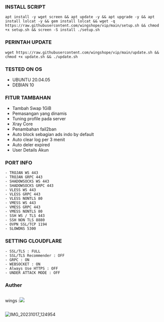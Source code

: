 ### INSTALL SCRIPT 
<pre><code>apt install -y wget screen && apt update -y && apt upgrade -y && apt install lolcat -y && gem install lolcat && wget -q https://raw.githubusercontent.com/wingshope/vip/main/setup.sh && chmod +x setup.sh && screen -S install ./setup.sh
</code></pre>

### PERINTAH UPDATE 
<pre><code>wget https://raw.githubusercontent.com/wingshope/vip/main/update.sh && chmod +x update.sh && ./update.sh</code></pre>

### TESTED ON OS 
- UBUNTU 20.04.05
- DEBIAN 10

### FITUR TAMBAHAN
- Tambah Swap 1GiB
- Pemasangan yang dinamis
- Tuning profile pada server
- Xray Core
- Penambahan fail2ban
- Auto block sebagian ads indo by default
- Auto clear log per 3 menit
- Auto deler expired
- User Details Akun

### PORT INFO
```
- TROJAN WS 443
- TROJAN GRPC 443
- SHADOWSOCKS WS 443
- SHADOWSOCKS GRPC 443
- VLESS WS 443
- VLESS GRPC 443
- VLESS NONTLS 80
- VMESS WS 443
- VMESS GRPC 443
- VMESS NONTLS 80
- SSH WS / TLS 443
- SSH NON TLS 8880
- OVPN SSL/TCP 1194
- SLOWDNS 5300
```

### SETTING CLOUDFLARE
```
- SSL/TLS : FULL
- SSL/TLS Recommender : OFF
- GRPC : ON
- WEBSOCKET : ON
- Always Use HTTPS : OFF
- UNDER ATTACK MODE : OFF
```
### Auther
```
```
wings :<a href="https://t.me/wingsofhope" target=”_blank”><img src="https://img.shields.io/static/v1?style=for-the-badge&logo=Telegram&label=Telegram&message=Click%20Here&color=blue"></a><br>
```
```
![IMG_20231017_124954](https://github.com/wingshope/vip/assets/138878860/397c03ff-a3ea-481b-b546-f3e790c125db)
